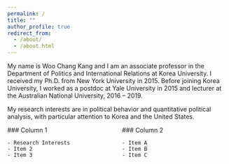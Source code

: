 ```yaml
---
permalink: /
title: ""
author_profile: true
redirect_from: 
  - /about/
  - /about.html
---
```


My name is Woo Chang Kang and I am an associate professor in the Department of Politics and International Relations at Korea University. I received my Ph.D. from New York University in 2015. Before joining Korea University, I worked as a postdoc at Yale University in 2015 and lecturer at the Australian National University, 2016 – 2019. 

My research interests are in political behavior and quantitative political analysis, with particular attention to Korea and the United States.


<div style="display: flex; justify-content: space-between;">
  <div style="width: 48%;">
    ### Column 1

    - Research Interests
    - Item 2
    - Item 3
  </div>
  <div style="width: 48%;">
    ### Column 2

    - Item A
    - Item B
    - Item C
  </div>
</div>
